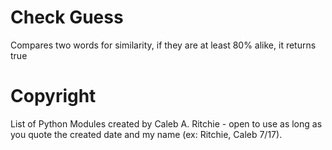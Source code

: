 # Check Guess
Compares two words for similarity, if they are at least 80% alike, it returns true

# Copyright
List of Python Modules created by Caleb A. Ritchie - open to use as long as you quote the created date and my name (ex: Ritchie, Caleb 7/17).
